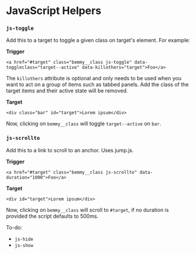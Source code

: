 # JavaScript Helpers

### `js-toggle`

Add this to a target to toggle a given class on target's element. For example:

**Trigger**
```
<a href="#target" class="bemmy__class js-toggle" data-toggleclass="target--active" data-killothers="target">Foo</a>
```

The `killothers` attribute is optional and only needs to be used when you want to act on a group of items such as tabbed panels. Add the class of the target items and their active state will be removed.

**Target**
```
<div class="bar" id="target">Lorem ipsum</div>
```

Now, clicking on `bemmy__class` will toggle `target--active` on `bar`.

### `js-scrollto`

Add this to a link to scroll to an anchor. Uses jump.js.

**Trigger**
```
<a href="#target" class="bemmy__class js-scrollto" data-duration="1000">Foo</a>
```

**Target**
```
<div id="target">Lorem ipsum</div>
```

Now, clicking on `bemmy__class` will scroll to `#target`, if no duration is provided the script defaults to 500ms.

To-do:

* `js-hide`
* `js-show`
